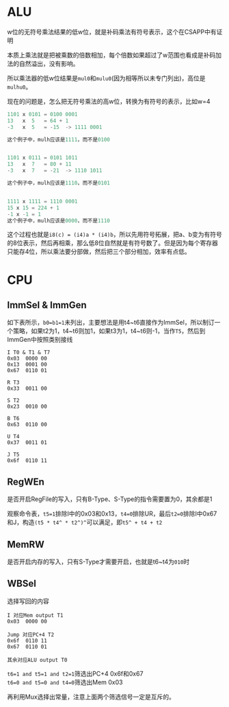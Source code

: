 # ALU

w位的无符号乘法结果的低w位，就是补码乘法有符号表示，这个在CSAPP中有证明

本质上乘法就是把被乘数的倍数相加，每个倍数如果超过了w范围也看成是补码加法的自然溢出，没有影响。

所以乘法器的低w位结果是`mul0`和`mulu0`(因为相等所以未专门列出)，高位是`mulhu0`。

现在的问题是，怎么把无符号乘法的高w位，转换为有符号的表示，比如w=4



```c
1101 x 0101 = 0100 0001
13   x  5   = 64 + 1
-3   x  5   = -15  -> 1111 0001

这个例子中，mulh应该是1111，而不是0100


1101 x 0111 = 0101 1011
13   x  7   = 80 + 11
-3   x  7   = -21  -> 1110 1011

这个例子中，mulh应该是1110，而不是0101


1111 x 1111 = 1110 0001
15 x 15 = 224 + 1
-1 x -1 = 1
这个例子中，mulh应该是0000，而不是1110
```

这个过程也就是`i8(c) = (i4)a * (i4)b`，所以先用符号拓展，把a、b变为有符号的8位表示，然后再相乘，那么低8位自然就是有符号数了。但是因为每个寄存器只能存4位，所以乘法要分部做，然后把三个部分相加，效率有点低。



# CPU

## ImmSel & ImmGen
如下表所示，`b0=b1=1`未列出，主要想法是用t4~t6直接作为ImmSel，所以制订一个策略，如果t2为1，t4~t6则加1，如果t3为1，t4~t6则-1，当作`T5`，然后到ImmGen中按照类别接线
```
I T0 & T1 & T7
0x03  0000 00
0x13  0001 00
0x67  0110 01

R T3
0x33  0011 00

S T2
0x23  0010 00

B T6
0x63  0110 00

U T4
0x37  0011 01

J T5
0x6f  0110 11

```


## RegWEn 

是否开启RegFile的写入，只有B-Type、S-Type的指令需要置为0，其余都是1

观察命令表，`t5=1`排除I中的0x03和0x13，`t4=0`排除UR，最后`t2=0`排除I中0x67和J，构造`(t5 * t4^ * t2^)^`可以满足，即`t5^ + t4 + t2`


## MemRW

是否开启内存的写入，只有S-Type才需要开启，也就是t6~t4为`010`时

## WBSel

选择写回的内容

```
I 对应Mem output T1
0x03  0000 00

Jump 对应PC+4 T2
0x6f  0110 11
0x67  0110 01

其余对应ALU output T0
```

`t6=1 and t5=1 and t2=1`筛选出PC+4 0x6f和0x67  
`t6=0 and t5=0 and t4=0`筛选出Mem 0x03

再利用Mux选择出常量，注意上面两个筛选信号一定是互斥的。
